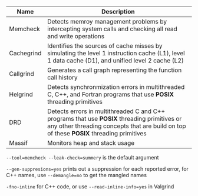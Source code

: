 | Name       | Description                                                                                                                                                                              |
|------------|------------------------------------------------------------------------------------------------------------------------------------------------------------------------------------------|
| Memcheck   | Detects memroy management problems by intercepting system calls and checking all read and write operations                                                                               |
| Cachegrind | Identifies the sources of cache misses by simulating the level 1 instruction cache (L1), level 1 data cache (D1), and unified level 2 cache (L2)                                         |
| Callgrind  | Generates a call graph representing the function call history                                                                                                                            |
| Helgrind   | Detects synchronmization errors in multithreaded C, C++, and Fortran programs that use **POSIX** threading primitives                                                                    |
| DRD        | Detects errors in multithreaded C and C++ programs that use **POSIX** threading primitives or any other threading concepts that are build on top of these **POSIX** threading primitives |
| Massif     | Monitors heap and stack usage                                                                                                                                                            |

`--tool=memcheck --leak-check=summery` is the default argument

`--gen-suppresions=yes` prints out a suppression for each reported error, for C++ names, use `--demangle=no` to get the mangled names

`-fno-inline` for C++ code, or use `--read-inline-info=yes` in Valgrind
